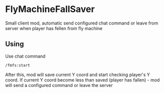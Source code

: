 # FlyMachineFallSaver
Small client mod, automatic send configured chat command or leave from server when player has fellen from fly machine

## Using
Use chat command
```
/fmfs:start
```
After this, mod will save current Y coord and start checking player's Y coord. If current Y coord become less than saved (player has fallen) - mod will send a configured command or leave the server
